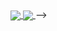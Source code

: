 <a href="https://github.com/anuraghazra/github-readme-stats">
  <img align="center" src="https://github-readme-stats.vercel.app/api/pin/?username=rodrigo-rac2&repo=github-readme-stats" />
</a>
<a href="https://github.com/anuraghazra/convoychat">
  <img align="center" src="https://github-readme-stats.vercel.app/api/pin/?username=rodrigo-rac2&repo=convoychat" />
</a>

<!-- <div style="width: 100%;">
 <div style="display: flex;">
   <a href="https://github.com/anuraghazra/github-readme-stats" style="flex: 0 1 50%;">
    <picture>
     <source 
      srcset="https://github-readme-stats.vercel.app/api?username=rodrigo-rac2&hide=stars&count_private=true&show_icons=true&theme=dark"
      media="(prefers-color-scheme: dark)"
     />
     <source 
      srcset="https://github-readme-stats.vercel.app/api?username=rodrigo-rac2&hide=stars&count_private=true&show_icons=true"
      media="(prefers-color-scheme: light) (prefers-color-scheme: no-preference)"
     />
      <img src="https://github-readme-stats.vercel.app/api?username=rodrigo-rac2&show_icons=true" />
    </picture>
   </a>
  <a href="https://github.com/anuraghazra/github-readme-stats" style="flex: 0 1 50%;">
    <picture>
     <source 
      srcset="https://github-readme-stats.vercel.app/api/top-langs/?username=rodrigo-rac2&layout=compact&theme=dark#gh-dark-mode-only"
      media="(prefers-color-scheme: dark)"
     />
     <source 
      srcset="https://github-readme-stats.vercel.app/api/top-langs/?username=rodrigo-rac2&layout=compact"
      media="(prefers-color-scheme: light) (prefers-color-scheme: no-preference)"
     />
     <img src="https://github-readme-stats.vercel.app/api?username=rodrigo-rac2&show_icons=true" />
   </a> -->
 </div>
</div> -->

<!--
**rodrigo-rac2/rodrigo-rac2** is a ✨ _special_ ✨ repository because its `README.md` (this file) appears on your GitHub profile.

Here are some ideas to get you started:

- 🔭 I’m currently working on ...
- 🌱 I’m currently learning ...
- 👯 I’m looking to collaborate on ...
- 🤔 I’m looking for help with ...
- 💬 Ask me about ...
- 📫 How to reach me: ...
- 😄 Pronouns: ...
- ⚡ Fun fact: ...
-->
